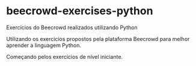 # beecrowd-exercises-python
 Exercícios do Beecrowd realizados utilizando Python

Utilizando os exercícios propostos pela plataforma Beecrowd para melhor aprender a linguagem Python.

Começando pelos exercícios de nível iniciante.